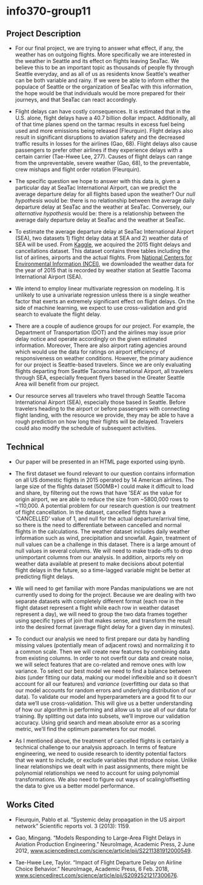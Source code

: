 # info370-group11

## Project Description

- For our final project, we are trying to answer what effect, if any, the weather has on outgoing flights. More specifically we are interested in the weather in Seattle and its effect on flights leaving SeaTac. We believe this to be an important topic as thousands of people fly through Seattle everyday, and as all of us as residents know Seattle's weather can be both variable and rainy. If we were be able to inform either the populace of Seattle or the organization of SeaTac with this information, the hope would be that individuals would be more prepared for their journeys, and that SeaTac can react accordingly.

- Flight delays can have costly consequences. It is estimated that in the U.S. alone, flight delays have a 40.7 billion dollar impact. Additionally, all of that time planes spend on the tarmac results in excess fuel being used and more emissions being released (Fleurquin). Flight delays also result in significant disruptions to aviation safety and the decreased traffic results in losses for the airlines (Gao, 68). Flight delays also cause passengers to prefer other airlines if they experience delays with a certain carrier (Tae-Hwee Lee, 277). Causes of flight delays can range from the unpreventable, severe weather (Gao, 68), to the preventable, crew mishaps and flight order rotation (Fleurquin).

- The specific question we hope to answer with this data is, given a particular day at SeaTac International Airport, can we predict the average departure delay for all flights based upon the weather? Our _null hypothesis_ would be: there is no relationship between the average daily departure delay at SeaTac and the weather at SeaTac. Conversely, our _alternative hypothesis_ would be: there is a relationship between the average daily departure delay at SeaTac and the weather at SeaTac.

- To estimate the average departure delay at SeaTac International Airport (SEA), two datasets 1) flight delay data at SEA and 2) weather data of SEA will be used. From [Kaggle](https://www.kaggle.com/fabiendaniel/predicting-flight-delays-tutorial/data), we acquired the 2015 flight delays and cancellations dataset. This dataset contains three tables including the list of airlines, airports and the actual flights. From [National Centers for Environmental Information (NCEI)](https://www.ncdc.noaa.gov/), we downloaded the weather data for the year of 2015 that is recorded by weather station at Seattle Tacoma International Airport (SEA).  

- We intend to employ linear multivariate regression on modeling. It is unlikely to use a univariate regression unless there is a single weather factor that exerts an extremely significant effect on flight delays. On the side of machine learning, we expect to use cross-validation and grid search to evaluate the flight delay.  

- There are a couple of audience groups for our project. For example, the Department of Transportation (DOT) and the airlines may issue prior delay notice and operate accordingly on the given estimated information. Moreover, There are also airport rating agencies around which would use the data for ratings on airport efficiency of responsiveness on weather conditions. However, the primary audience for our project is Seattle-based travelers. Since we are only evaluating flights departing from Seattle Tacoma International Airport, all travelers through SEA, especially frequent flyers based in the Greater Seattle Area will benefit from our project.  

- Our resource serves all travelers who travel through Seattle Tacoma International Airport (SEA), especially those based in Seattle. Before travelers heading to the airport or before passengers with connecting flight landing, with the resource we provide, they may be able to have a rough prediction on how long their flights will be delayed. Travelers could also modify the schedule of subsequent activities.  

## Technical

- Our paper will be presented in an HTML page exported using ipynb. 

- The first dataset we found relevant to our question contains information on all US domestic flights in 2015 operated by 14 American airlines. The large size of the flights dataset (500MB+) could make it difficult to load and share, by filtering out the rows that have 'SEA' as the value for origin airport, we are able to reduce the size from ~5800,000 rows to ~110,000. A potential problem for our research question is our treatment of flight cancellation. In the dataset, cancelled flights have a 'CANCELLED' value of 1, and null for the actual departure/arrival time, so there is the need to differentiate between cancelled and normal flights in the calculations. The weather dataset includes daily weather information such as wind, precipitation and snowfall. Again, treatment of null values can be a challenge in this dataset. There is a large amount of null values in several columns. We will need to make trade-offs to drop unimportant columns from our analysis. In addition, airports rely on weather data available at present to make decisions about potential flight delays in the future, so a time-lagged variable might be better at predicting flight delays. 

- We will need to get familiar with more Pandas manipulations we are not currently used to doing for the project. Because we are dealing with two separate datasets with completely different format (each row in the flight dataset represent a flight while each row in weather dataset represent a day), we will need to group the two data frames together using specific types of join that makes sense, and transform the result into the desired format (average flight delay for a given day in minutes). 

- To conduct our analysis we need to first prepare our data by handling missing values (potentially mean of adjacent rows) and normalizing it to a common scale. Then we will create new features by combining data from existing columns. In order to not overfit our data and create noise, we will select features that are co-related and remove ones with low variance. To select our best model we need to find a balance between _bias_ (under fitting our data, making our model inflexible and so it doesn’t account for all our features) and _variance_ (overfitting  our data so that our model accounts for random errors and underlying distribution of our data). To validate our model and hyperparameters are a good fit to our data we’ll use cross-validation. This will give us a better understanding of how our algorithm is performing and allow us to use all of our data for training. By splitting out data into subsets, we’ll improve our validation accuracy. Using grid search and mean absolute error as a scoring metric, we’ll find the optimum parameters for our model.

- As I mentioned above, the treatment of cancelled flights is certainly a technical challenge to our analysis approach. In terms of feature engineering, we need to ouside research to identity potential factors that we want to include, or exclude variables that introduce noise. Unlike linear relationships we dealt with in past assignments, there might be polynomial relationships we need to account for using polynomial transformations. We also need to figure out ways of scaling/offsetting the data to give us a better model performance. 

## Works Cited

- Fleurquin, Pablo et al. “Systemic delay propagation in the US airport network” Scientific reports
    vol. 3 (2013): 1159.

- Gao, Mingang. “Models Responding to Large-Area Flight Delays in Aviation Production Engineering.”
    NeuroImage, Academic Press, 2 June 2012, www.sciencedirect.com/science/article/pii/S2211381912000549.

- Tae-Hwee Lee, Taylor. “Impact of Flight Departure Delay on Airline Choice Behavior.” NeuroImage,
    Academic Press, 6 Feb. 2018, www.sciencedirect.com/science/article/pii/S2092521217300676.
